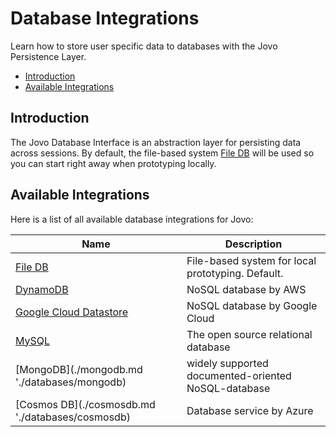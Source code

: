 # Database Integrations

Learn how to store user specific data to databases with the Jovo Persistence Layer.

* [Introduction](#introduction)
* [Available Integrations](#available-integrations)


## Introduction

The Jovo Database Interface is an abstraction layer for persisting data across sessions. By default, the file-based system [File DB](./file-db.md './file-db') will be used so you can start right away when prototyping locally.


## Available Integrations

Here is a list of all available database integrations for Jovo:

Name | Description
------------ | -------------
[File DB](./file-db.md './databases/file-db') | File-based system for local prototyping. Default.
[DynamoDB](./dynamodb.md './databases/dynamodb') | NoSQL database by AWS
[Google Cloud Datastore](./google-datastore.md './databases/google-datastore') | NoSQL database by Google Cloud
[MySQL](./mysql.md './databases/mysql') | The open source relational database
[MongoDB](./mongodb.md './databases/mongodb) | widely supported documented-oriented NoSQL-database
[Cosmos DB](./cosmosdb.md './databases/cosmosdb) | Database service by Azure


<!--[metadata]: {"description": "Learn how to store user specific data to different types of databases with the Jovo Framework",
"route": "databases" }-->

